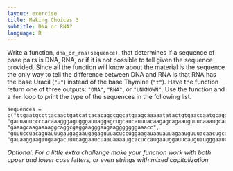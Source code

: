 ```yaml
---
layout: exercise
title: Making Choices 3
subtitle: DNA or RNA?
language: R
---
```


Write a function, `dna_or_rna(sequence)`, that determines if a sequence
of base pairs is DNA, RNA, or if it is not possible to tell given the
sequence provided. Since all the function will know about the material is the
sequence the only way to tell the difference between DNA and RNA is that
RNA has the base Uracil (`"u"`) instead of the base Thymine (`"t"`). Have the
function return one of three outputs: `"DNA"`, `"RNA"`, or `"UNKNOWN"`. Use
the function and a `for` loop to print the type of the sequences in the
following list.

```
sequences = c("ttgaatgccttacaactgatcattacacaggcggcatgaagcaaaaatatactgtgaaccaatgcaggcg", "gauuauuccccacaaagggagugggauuaggagcugcaucauuuacaagagcagaauguuucaaaugcau", "gaaagcaagaaaaggcaggcgaggaagggaagaagggggggaaacc", "guuuccuacaguauuugaugagaaugagaguuuacuccuggaagauaauauuagaauguuuacaacugcaccugaucagguggauaaggaagaugaagacu", "gauaaggaagaugaagacuuucaggaaucuaauaaaaugcacuccaugaauggauucauguaugggaaucagccggguc")
```

*Optional: For a little extra challenge make your function work with both upper
and lower case letters, or even strings with mixed capitalization*
